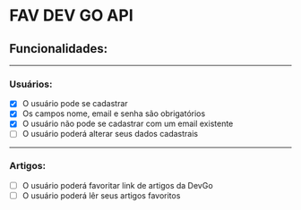 # FAV DEV GO API


## **Funcionalidades:** 
---
### Usuários:
- [x] O usuário pode se cadastrar
- [x] Os campos nome, email e senha são obrigatórios
- [x] O usuário não pode se cadastrar com um email existente
- [ ] O usuário poderá alterar seus dados cadastrais
---
### Artigos:
- [ ] O usuário poderá favoritar link de artigos da DevGo
- [ ] O usuário poderá lêr seus artigos favoritos